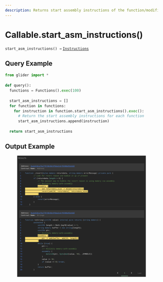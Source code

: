 ```yaml
---
description: Returns start assembly instructions of the function/modifier.
---
```


# Callable.start\_asm\_instructions()

`start_asm_instructions() →` [`Instructions`](../instructions/)

## Query Example

```python
from glider import *

def query():
  functions = Functions().exec(100)

  start_asm_instructions = []
  for function in functions:
    for instruction in function.start_asm_instructions().exec():
      # Return the start assembly instructions for each function
      start_asm_instructions.append(instruction)

  return start_asm_instructions
```

## Output Example

<figure><img src="../../.gitbook/assets/image (1) (1) (1) (1) (1) (1) (1) (1) (1) (1) (1) (1) (1).png" alt=""><figcaption></figcaption></figure>

